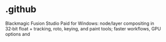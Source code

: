# .github
Blackmagic Fusion Studio Paid for Windows: node/layer compositing in 32‑bit float + tracking, roto, keying, and paint tools; faster workflows, GPU options and 
